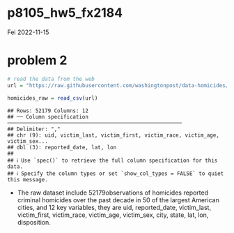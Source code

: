 p8105_hw5_fx2184
================
Fei
2022-11-15

# problem 2

``` r
# read the data from the web 
url = "https://raw.githubusercontent.com/washingtonpost/data-homicides/master/homicide-data.csv"

homicides_raw = read_csv(url)
```

    ## Rows: 52179 Columns: 12
    ## ── Column specification ────────────────────────────────────────────────────────
    ## Delimiter: ","
    ## chr (9): uid, victim_last, victim_first, victim_race, victim_age, victim_sex...
    ## dbl (3): reported_date, lat, lon
    ## 
    ## ℹ Use `spec()` to retrieve the full column specification for this data.
    ## ℹ Specify the column types or set `show_col_types = FALSE` to quiet this message.

-   The raw dataset include 52179observations of homicides reported
    criminal homicides over the past decade in 50 of the largest
    American cities, and 12 key variables, they are uid, reported_date,
    victim_last, victim_first, victim_race, victim_age, victim_sex,
    city, state, lat, lon, disposition.

